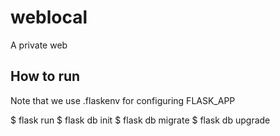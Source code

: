 # weblocal
A private web

## How to run
Note that we use .flaskenv for configuring FLASK_APP

$ flask run
$ flask db init
$ flask db migrate
$ flask db upgrade
